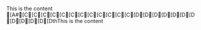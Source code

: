 This is the content
[A#[C[C[C[C[C[C[C[C[C[C[C[C[D[D[D[D[D[D[D[D[D[D[D[DthThis is the content
